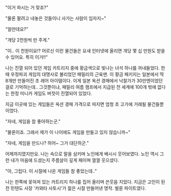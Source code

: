 "이거 파시는 거 맞죠?"

"물론 팔려고 내놓은 것들이니 사가는 사람이 임자지~"

"얼만데요?"

"개당 2천원씩 만 주게."

"이.. 이 천원이요!? 어르신 이런 물건들은 요새 인터넷에 올리면 개당 몇 십 만원도 받을 수 있어요. 특히 이거!!"

나는 진열 되어 있던 게임 카트리지 중에 황금색으로 빛나는 녀석 하나를 꺼내들었다. 한때 우정파괴 게임의 대명사로 불리었던 패밀리의 근육맨. 이 황금 패키지는 일본에서 딱 8개만 만들어진 초 레어 아이템이다. 이게 일본 옥션 경매에서 낙찰가가 30만엔이었던 걸로 기억하는데.. 그것뿐이냐, 패밀리 여름 캠프에서 지급된 전 세계에 100개 밖에 없다는 한정 미니카 게임도 버젓이 진열되어 있었다. 

지금 이곳에 있는 게임들은 옥션 경매 가격으로 따지면 엄청 초 고가에 거래될 물건들뿐이었다. 

"자네, 게임을 참 좋아하는군."

"물론이죠. 그래서 제가 이 나이에도 게임을 만들고 있지 않습니까~"

"자네, 게임을 만드나? 허어~ 그거 대단하군."

어제까지였지만요. 나는 속으로 말을 삼키며 노인에게 베시시 웃어보였다. 노인 역시 그런 내가 마음에 드셨는지 주름살이 깊게 패이며 껄껄 웃으셨다.

"아, 그립다. 이 시절에 나온 게임들 참 좋았는데.."

나는 한쪽에 꽂혀져 있는 카트리지 하나를 집어 올리며 쓴웃음 지었다. 지금은 고인이 된 전 민텐도 사장 '카와타 사토시'가 젊은 시절 만들어낸 명작. 벌룬 파이트였다.